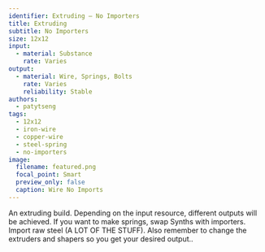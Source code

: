 ```yaml
---
identifier: Extruding – No Importers
title: Extruding
subtitle: No Importers
size: 12x12
input:
  - material: Substance
    rate: Varies
output:
  - material: Wire, Springs, Bolts
    rate: Varies
    reliability: Stable
authors:
  - patytseng
tags:
  - 12x12
  - iron-wire
  - copper-wire
  - steel-spring
  - no-importers
image:
  filename: featured.png
  focal_point: Smart
  preview_only: false
  caption: Wire No Imports
---
```

An extruding build. Depending on the input resource, different outputs will be achieved. If you want to make springs, swap Synths with importers. Import raw steel (A LOT OF THE STUFF). Also remember to change the extruders and shapers so you get your desired output..